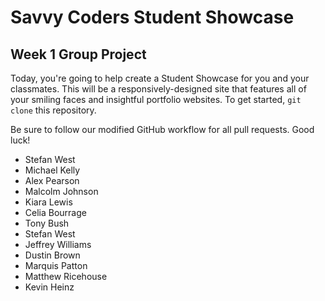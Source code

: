# Savvy Coders Student Showcase
## Week 1 Group Project

Today, you're going to help create a Student Showcase for you and your classmates. This will be a responsively-designed site that features all of your smiling faces and insightful portfolio websites. To get started, `git clone` this repository.

Be sure to follow our modified GitHub workflow for all pull requests. Good luck!

+ Stefan West
+ Michael Kelly
+ Alex Pearson
+ Malcolm Johnson
+ Kiara Lewis
+ Celia Bourrage
+ Tony Bush
+ Stefan West
+ Jeffrey Williams
+ Dustin Brown
+ Marquis Patton
+ Matthew Ricehouse
+ Kevin Heinz
